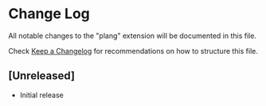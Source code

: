 # Change Log

All notable changes to the "plang" extension will be documented in this file.

Check [Keep a Changelog](http://keepachangelog.com/) for recommendations on how to structure this file.

## [Unreleased]

- Initial release